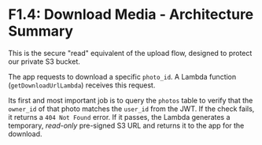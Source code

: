 # F1.4: Download Media - Architecture Summary

This is the secure "read" equivalent of the upload flow, designed to protect our private S3 bucket.

The app requests to download a specific `photo_id`. A Lambda function (`getDownloadUrlLambda`) receives this request.

Its first and most important job is to query the `photos` table to verify that the `owner_id` of that photo matches the `user_id` from the JWT. If the check fails, it returns a `404 Not Found` error. If it passes, the Lambda generates a temporary, *read-only* pre-signed S3 URL and returns it to the app for the download.